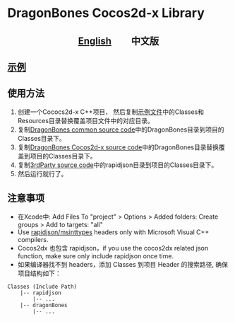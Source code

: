 # DragonBones Cocos2d-x Library

<p align="center">
<h2 align="center"><a href="./README.md">English</a>          中文版</h2>
</p>

## [示例](./Demos/)


## 使用方法
1. 创建一个Cococs2d-x C++项目， 然后复制[示例文件](./Demos/)中的Classes和Resources目录替换覆盖项目文件中的对应目录。
2. 复制[DragonBones common source code](../DragonBones/src/)中的DragonBones目录到项目的Classes目录下。
3. 复制[DragonBones Cocos2d-x source code](./src/)中的DragonBones目录替换覆盖到项目的Classes目录下。
4. 复制[3rdParty source code](../3rdParty/)中的rapidjson目录到项目的Classes目录下。
5. 然后运行就行了。

## 注意事项
* 在Xcode中: Add Files To "project" > Options > Added folders: Create groups > Add to targets: "all"
* Use [rapidjson/msinttypes](../3rdParty/rapidjson/msinttypes) headers only with Microsoft Visual C++ compilers.
* Cocos2dx 也包含 rapidjson，if you use the cocos2dx related json function, make sure only include rapidjson once time.
* 如果编译器找不到 headers，添加 Classes 到项目 Header 的搜索路径, 确保项目结构如下：
```
Classes (Include Path)
    |-- rapidjson
        |-- ...
    |-- dragonBones
        |-- ...
```
